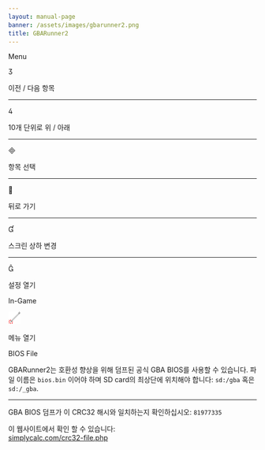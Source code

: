 ```yaml
---
layout: manual-page
banner: /assets/images/gbarunner2.png
title: GBARunner2
---
```


<div id="menu" class="section-title">Menu</div>
<div class="section-body">
    <div class="button-action-group">
        <p class="button-action button">&#xE07D;</p>
        <p class="button-action-text">이전 / 다음 항목</p>
    </div>
    <hr>
    <div class="button-action-group">
        <p class="button-action button">&#xE07E;</p>
        <p class="button-action-text">10개 단위로 위 / 아래</p>
    </div>
    <hr>
    <div class="button-action-group">
        <p class="button-action button">&#xE000;</p>
        <p class="button-action-text">항목 선택</p>
    </div>
    <hr>
    <div class="button-action-group">
        <p class="button-action button">&#xE001;</p>
        <p class="button-action-text">뒤로 가기</p>
    </div>
    <hr>
    <div class="button-action-group">
        <p class="button-action button">&#xE004;</p>
        <p class="button-action-text">스크린 상하 변경</p>
    </div>
    <hr>
    <div class="button-action-group">
        <p class="button-action button">&#xE005;</p>
        <p class="button-action-text">설정 열기</p>
    </div>
</div>
<div id="in-game" class="section-title">In-Game</div>
<div class="section-body">
    <div class="button-action-group">
        <p class="button-action"><img src="/assets/images/tap.png" alt="터치 스크린을 누르세요"></p>
        <p class="button-action-text">메뉴 열기</p>
    </div>
</div>
<div id="bios-file" class="section-title">BIOS File</div>
<div class="section-body">
    <p>
        GBARunner2는 호환성 향상을 위해 덤프된 공식 GBA BIOS를 사용할 수 있습니다. 파일 이름은 <code>bios.bin</code> 이어야 하며 SD card의 최상단에 위치해야 합니다: <code>sd:/gba</code> 혹은 <code>sd:/_gba</code>.
    </p>
    <hr>
    <p>
        GBA BIOS 덤프가 이 CRC32 해시와 일치하는지 확인하십시오: <code>81977335</code>
    </p>
    <p>
        이 웹사이트에서 확인 할 수 있습니다:<br><a href="https://simplycalc.com/crc32-file.php">simplycalc.com/crc32-file.php</a>
    </p>
</div>
